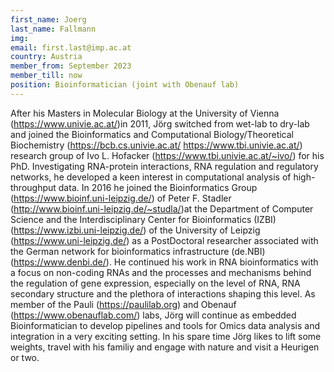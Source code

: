 ```yaml
---
first_name: Joerg
last_name: Fallmann
img: 
email: first.last@imp.ac.at
country: Austria
member_from: September 2023
member_till: now
position: Bioinformatician (joint with Obenauf lab)
---
```


After his Masters in Molecular Biology at the University of Vienna (https://www.univie.ac.at/)in 2011, Jörg switched from wet-lab to dry-lab and joined the Bioinformatics and Computational Biology/Theoretical Biochemistry (https://bcb.cs.univie.ac.at/ https://www.tbi.univie.ac.at/) research group of Ivo L. Hofacker (https://www.tbi.univie.ac.at/~ivo/) for his PhD. Investigating RNA-protein interactions, RNA regulation and regulatory networks, he developed a keen interest in computational analysis of high-throughput data. In 2016 he joined the Bioinformatics Group (https://www.bioinf.uni-leipzig.de/) of Peter F. Stadler (http://www.bioinf.uni-leipzig.de/~studla/)at the Department of Computer Science and the Interdisciplinary Center for Bioinformatics (IZBI) (https://www.izbi.uni-leipzig.de/) of the University of Leipzig (https://www.uni-leipzig.de/) as a PostDoctoral researcher associated with the German network for bioinformatics infrastructure (de.NBI)(https://www.denbi.de/). He continued his work in RNA bioinformatics with a focus on non-coding RNAs and the processes and mechanisms behind the regulation of gene expression, especially on the level of RNA, RNA secondary structure and the plethora of interactions shaping this level. As member of the Pauli (https://paulilab.org) and Obenauf (https://www.obenauflab.com/) labs, Jörg will continue as embedded Bioinformatician to develop pipelines and tools for Omics data analysis and integration in a very exciting setting. In his spare time Jörg likes to lift some weights, travel with his familiy and engage with nature and visit a Heurigen or two.
